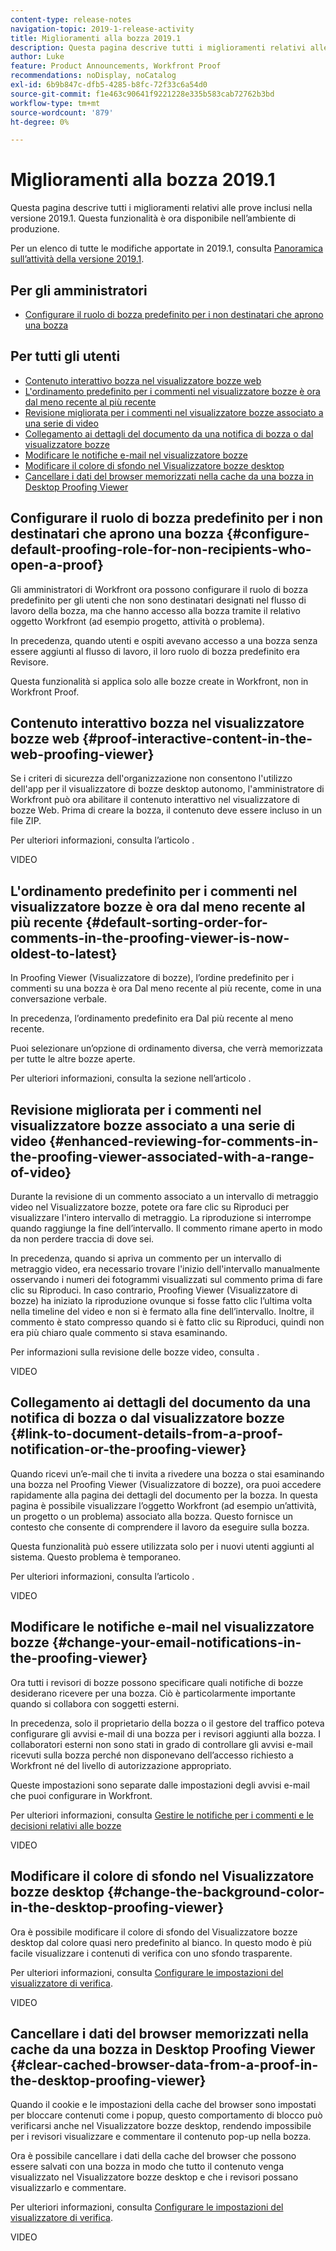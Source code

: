 ```yaml
---
content-type: release-notes
navigation-topic: 2019-1-release-activity
title: Miglioramenti alla bozza 2019.1
description: Questa pagina descrive tutti i miglioramenti relativi alle prove inclusi nella versione 2019.1. Questa funzionalità è ora disponibile nell’ambiente di produzione.
author: Luke
feature: Product Announcements, Workfront Proof
recommendations: noDisplay, noCatalog
exl-id: 6b9b847c-dfb5-4285-b8fc-72f33c6a54d0
source-git-commit: f1e463c90641f9221228e335b583cab72762b3bd
workflow-type: tm+mt
source-wordcount: '879'
ht-degree: 0%

---
```


# Miglioramenti alla bozza 2019.1

Questa pagina descrive tutti i miglioramenti relativi alle prove inclusi nella versione 2019.1. Questa funzionalità è ora disponibile nell’ambiente di produzione.

Per un elenco di tutte le modifiche apportate in 2019.1, consulta [Panoramica sull’attività della versione 2019.1](../../../../product-announcements/product-releases/quarterly-release-archive/2019.1-release-activity/2019-1-release-activity-overview.md).

## Per gli amministratori

* [Configurare il ruolo di bozza predefinito per i non destinatari che aprono una bozza](#configure-default-proofing-role-for-non-recipients-who-open-a-proof)

## Per tutti gli utenti

* [Contenuto interattivo bozza nel visualizzatore bozze web](#proof-interactive-content-in-the-web-proofing-viewer)
* [L&#39;ordinamento predefinito per i commenti nel visualizzatore bozze è ora dal meno recente al più recente](#default-sorting-order-for-comments-in-the-proofing-viewer-is-now-oldest-to-latest)
* [Revisione migliorata per i commenti nel visualizzatore bozze associato a una serie di video](#enhanced-reviewing-for-comments-in-the-proofing-viewer-associated-with-a-range-of-video)
* [Collegamento ai dettagli del documento da una notifica di bozza o dal visualizzatore bozze](#link-to-document-details-from-a-proof-notification-or-the-proofing-viewer)
* [Modificare le notifiche e-mail nel visualizzatore bozze](#change-your-email-notifications-in-the-proofing-viewer)
* [Modificare il colore di sfondo nel Visualizzatore bozze desktop](#change-the-background-color-in-the-desktop-proofing-viewer)
* [Cancellare i dati del browser memorizzati nella cache da una bozza in Desktop Proofing Viewer](#clear-cached-browser-data-from-a-proof-in-the-desktop-proofing-viewer)

## Configurare il ruolo di bozza predefinito per i non destinatari che aprono una bozza {#configure-default-proofing-role-for-non-recipients-who-open-a-proof}

Gli amministratori di Workfront ora possono configurare il ruolo di bozza predefinito per gli utenti che non sono destinatari designati nel flusso di lavoro della bozza, ma che hanno accesso alla bozza tramite il relativo oggetto Workfront (ad esempio progetto, attività o problema).

In precedenza, quando utenti e ospiti avevano accesso a una bozza senza essere aggiunti al flusso di lavoro, il loro ruolo di bozza predefinito era Revisore.

Questa funzionalità si applica solo alle bozze create in Workfront, non in Workfront Proof.

## Contenuto interattivo bozza nel visualizzatore bozze web {#proof-interactive-content-in-the-web-proofing-viewer}

Se i criteri di sicurezza dell&#39;organizzazione non consentono l&#39;utilizzo dell&#39;app per il visualizzatore di bozze desktop autonomo, l&#39;amministratore di Workfront può ora abilitare il contenuto interattivo nel visualizzatore di bozze Web. Prima di creare la bozza, il contenuto deve essere incluso in un file ZIP.

Per ulteriori informazioni, consulta l’articolo .

VIDEO

## L&#39;ordinamento predefinito per i commenti nel visualizzatore bozze è ora dal meno recente al più recente  {#default-sorting-order-for-comments-in-the-proofing-viewer-is-now-oldest-to-latest}

In Proofing Viewer (Visualizzatore di bozze), l’ordine predefinito per i commenti su una bozza è ora Dal meno recente al più recente, come in una conversazione verbale.

In precedenza, l’ordinamento predefinito era Dal più recente al meno recente.

Puoi selezionare un’opzione di ordinamento diversa, che verrà memorizzata per tutte le altre bozze aperte.

Per ulteriori informazioni, consulta la sezione nell’articolo .

## Revisione migliorata per i commenti nel visualizzatore bozze associato a una serie di video {#enhanced-reviewing-for-comments-in-the-proofing-viewer-associated-with-a-range-of-video}

Durante la revisione di un commento associato a un intervallo di metraggio video nel Visualizzatore bozze, potete ora fare clic su Riproduci per visualizzare l&#39;intero intervallo di metraggio. La riproduzione si interrompe quando raggiunge la fine dell’intervallo. Il commento rimane aperto in modo da non perdere traccia di dove sei.

In precedenza, quando si apriva un commento per un intervallo di metraggio video, era necessario trovare l&#39;inizio dell&#39;intervallo manualmente osservando i numeri dei fotogrammi visualizzati sul commento prima di fare clic su Riproduci. In caso contrario, Proofing Viewer (Visualizzatore di bozze) ha iniziato la riproduzione ovunque si fosse fatto clic l’ultima volta nella timeline del video e non si è fermato alla fine dell’intervallo. Inoltre, il commento è stato compresso quando si è fatto clic su Riproduci, quindi non era più chiaro quale commento si stava esaminando.

Per informazioni sulla revisione delle bozze video, consulta .

VIDEO

## Collegamento ai dettagli del documento da una notifica di bozza o dal visualizzatore bozze {#link-to-document-details-from-a-proof-notification-or-the-proofing-viewer}

Quando ricevi un’e-mail che ti invita a rivedere una bozza o stai esaminando una bozza nel Proofing Viewer (Visualizzatore di bozze), ora puoi accedere rapidamente alla pagina dei dettagli del documento per la bozza. In questa pagina è possibile visualizzare l’oggetto Workfront (ad esempio un’attività, un progetto o un problema) associato alla bozza. Questo fornisce un contesto che consente di comprendere il lavoro da eseguire sulla bozza.

Questa funzionalità può essere utilizzata solo per i nuovi utenti aggiunti al sistema. Questo problema è temporaneo.

Per ulteriori informazioni, consulta l’articolo .

VIDEO

## Modificare le notifiche e-mail nel visualizzatore bozze {#change-your-email-notifications-in-the-proofing-viewer}

Ora tutti i revisori di bozze possono specificare quali notifiche di bozze desiderano ricevere per una bozza. Ciò è particolarmente importante quando si collabora con soggetti esterni.

In precedenza, solo il proprietario della bozza o il gestore del traffico poteva configurare gli avvisi e-mail di una bozza per i revisori aggiunti alla bozza. I collaboratori esterni non sono stati in grado di controllare gli avvisi e-mail ricevuti sulla bozza perché non disponevano dell’accesso richiesto a Workfront né del livello di autorizzazione appropriato.

Queste impostazioni sono separate dalle impostazioni degli avvisi e-mail che puoi configurare in Workfront.

Per ulteriori informazioni, consulta [Gestire le notifiche per i commenti e le decisioni relativi alle bozze](../../../../review-and-approve-work/proofing/reviewing-proofs-within-workfront/manage-notifications-for-proof-comments.md)

VIDEO

## Modificare il colore di sfondo nel Visualizzatore bozze desktop {#change-the-background-color-in-the-desktop-proofing-viewer}

Ora è possibile modificare il colore di sfondo del Visualizzatore bozze desktop dal colore quasi nero predefinito al bianco. In questo modo è più facile visualizzare i contenuti di verifica con uno sfondo trasparente.

Per ulteriori informazioni, consulta [Configurare le impostazioni del visualizzatore di verifica](../../../../review-and-approve-work/proofing/reviewing-proofs-within-workfront/configure-proofing-viewer-settings.md).

VIDEO

## Cancellare i dati del browser memorizzati nella cache da una bozza in Desktop Proofing Viewer {#clear-cached-browser-data-from-a-proof-in-the-desktop-proofing-viewer}

Quando il cookie e le impostazioni della cache del browser sono impostati per bloccare contenuti come i popup, questo comportamento di blocco può verificarsi anche nel Visualizzatore bozze desktop, rendendo impossibile per i revisori visualizzare e commentare il contenuto pop-up nella bozza.

Ora è possibile cancellare i dati della cache del browser che possono essere salvati con una bozza in modo che tutto il contenuto venga visualizzato nel Visualizzatore bozze desktop e che i revisori possano visualizzarlo e commentare.

Per ulteriori informazioni, consulta [Configurare le impostazioni del visualizzatore di verifica](../../../../review-and-approve-work/proofing/reviewing-proofs-within-workfront/configure-proofing-viewer-settings.md).

VIDEO
